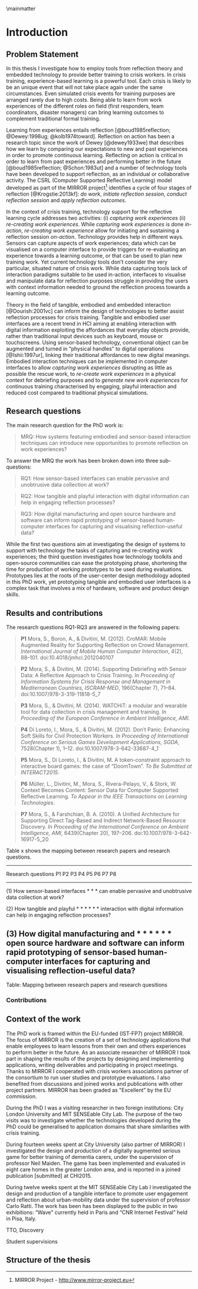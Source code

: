 \mainmatter

# Introduction
## Problem Statement

In this thesis I investigate how to employ tools from reflection theory and embedded technology to provide better training to crisis workers. In crisis training, experience-based learning is a powerful tool. Each crisis is likely to be an unique event that will not take place again under the same circumstances. Even simulated crisis events for training purposes are arranged rarely due to high costs. Being able to learn from work experiences of the different roles on field (first responders, team coordinators, disaster managers) can bring learning outcomes to complement traditional formal training. 

Learning from experiences entails reflection [@boud1985reflection; @Dewey:1998ug; @kolb1974toward]. Reflection on action has been a research topic since the work of Dewey [@dewey1933we] that describes how we learn by comparing our expectations to new and past experiences in order to promote continuous learning. Reflecting on action is critical in order to learn from past experiences and performing better in the future [@boud1985reflection; @Schon:1983ut] and a number of technology tools have been developed to support reflection, as an individual or collaborative activity. The CSRL (Computer Supported Reflective Learning) model developed as part of the MIRROR project[^mirror]  identifies a cycle of four stages of reflection [@Krogstie:2013kf]: *do work*, *initiate reflection session*, *conduct reflection session* and *apply reflection outcomes*. 

In the context of crisis training, technology support for the reflective learning cycle addresses two activities: (i) *capturing work experiences* (ii) *re-creating work experiences*. While *capturing work experiences* is done *in-action*, *re-creating work experience* allow for initiating and sustaining a reflection session *on-action*. Technology provides help in different ways. Sensors can capture aspects of work experiences; data which can be visualised on a computer interface to provide triggers for re-evaluating an experience towards a learning outcome, or that can be used to plan new training work. Yet current technology tools don’t consider the very particular, situated nature of crisis work. While data capturing tools lack of interaction paradigms suitable to be used in-action, interfaces to visualise and manipulate data for reflection purposes struggle in providing the users with context information needed to ground the reflection process towards a learning outcome. 

Theory in the field of tangible, embodied and embedded interaction [@Dourish:2001vc] can inform the design of technologies to better assist reflection processes for crisis training. Tangible and embodied user interfaces are a recent trend in HCI aiming at enabling interaction with digital information exploiting the affordances that everyday objects provide, rather than traditional input devices such as keyboard, mouse or touchscreens. Using sensor-based technology, conventional object can be augmented and turned in “physical handles” to digital operations [@Ishii:1997ur], linking their traditional affordances to new digital meanings. Embodied interaction techniques can be implemented in computer interfaces to allow *capturing work experiences* disrupting as little as possible the rescue work, to *re-create work experiences* in a physical context for debriefing purposes and to *generate new work experiences* for continuous training characterised by engaging, playful interaction and reduced cost compared to traditional physical simulations.

[^mirror]: MIRROR Project - http://www.mirror-project.eu
  
## Research questions

The main research question for the PhD work is:

> MRQ: How systems featuring embodied and sensor-based interaction techniques can introduce new opportunities to promote reflection on work experiences?

To answer the MRQ the work has been broken down into three sub-questions:

> RQ1: How sensor-based interfaces can enable pervasive and unobtrusive data collection at work?

> RQ2: How tangible and playful interaction with digital information can help in engaging reflection processes?

> RQ3: How digital manufacturing and open source hardware and software can inform rapid prototyping of sensor-based human-computer interfaces for capturing and visualising reflection-useful data?

While the first two questions aim at investigating the design of systems to support with technology the tasks of capturing and re-creating work experiences; the third question investigates how technology toolkits and open-source communities can ease the prototyping phase, shortening the time for production of working prototypes to be used during evaluations. Prototypes lies at the roots of the user-center design methodology adopted in this PhD work, yet prototyping tangible and embodied user interfaces is a complex task that involves a mix of hardware, software and product design skills.    

## Results and contributions

The research questions RQ1-RQ3 are answered in the following papers:

> **P1** Mora, S., Boron, A., & Divitini, M. (2012). CroMAR: Mobile Augmented Reality for Supporting Reflection on Crowd Management. *International Journal of Mobile Human Computer Interaction*, 4(2), 88–101. doi:10.4018/jmhci.2012040107

> **P2** Mora, S., & Divitini, M. (2014). Supporting Debriefing with Sensor Data: A Reflective Approach to Crisis Training. *In Proceeding of Information Systems for Crisis Response and Management in Mediterranean Countries, ISCRAM-MED*, 196(Chapter 7), 71–84. doi:10.1007/978-3-319-11818-5_7

> **P3** Mora, S., & Divitini, M. (2014). WATCHiT: a modular and wearable tool for data collection in crisis management and training. *In Proceeding of the European Conference in Ambient Intelligence, AMI*. 

> **P4** Di Loreto, I., Mora, S., & Divitini, M. (2012). Don’t Panic: Enhancing Soft Skills for Civil Protection Workers. *In Proceeding of International Conference on Serious Games Development Applications, SGDA*, 7528(Chapter 1), 1–12. doi:10.1007/978-3-642-33687-4_1

> **P5** Mora, S., Di Loreto, I., & Divitini, M. A token-constraint approach to interactive board games: the case of “DoomTown”. *To Be Submitted at INTERACT2015*.

> **P6** Müller, L., Divitini, M., Mora, S., Rivera-Pelayo, V., & Stork, W. Context Becomes Content: Sensor Data for Computer Supported Reflective Learning. *To Appear in the IEEE Transactions on Learning Technologies*.

> **P7** Mora, S., & Farshchian, B. A. (2010). A Unified Architecture for Supporting Direct Tag-Based and Indirect Network-Based Resource Discovery. *In Proceeding of the International Conference on Ambient Intelligence, AMI*, 6439(Chapter 20), 197–206. doi:10.1007/978-3-642-16917-5_20

Table x shows the mapping between research papers and research questions.

-------------------------------------------------------------------------
Research questions                 P1   P2   P3   P4   P5   P6   P7   P8  
-------------------------------   ---- ---- ---- ---- ---- ---- ---- ----
(1) How sensor-based interfaces        *    *                   *
can enable pervasive and 
unobtrusive data collection 
at work?

(2) How tangible and playful      *    *          *    *    *   *
interaction with digital 
information can help in engaging 
reflection processes?           
 
(3) How digital manufacturing and *    *    *     *         *         *
open source hardware and software 
can inform rapid prototyping of 
sensor-based human-computer 
interfaces for capturing and 
visualising reflection-useful data?
--------------------------------------------------------------------------

Table: Mapping between research papers and research quesitions

### Contributions

## Context of the work

The PhD work is framed within the EU-funded (IST-FP7) project MIRROR. The focus of MIRROR is the creation of a set of technology applications that enable employees to learn lessons from their own and others experiences to perform better in the future. As an associate researcher of MIRROR I took part in shaping the results of the projects by designing and implementing applications, writing deliverables and participating in project meetings. Thanks to MIRROR I cooperated with crisis workers associations partner of the consortium to run user studies and prototype evaluations. I also benefited from discussions and joined works and publications with other project partners. MIRROR has been graded as "Excellent" by the EU commission.

During the PhD I was a visiting researcher in two foreign institutions: City London University and MIT SENSEable City Lab. The purpose of the two visits was to investigate whether the technologies developed during the PhD could be generalised to application domains that share similarities with crisis training. 

During fourteen weeks spent at City University (also partner of MIRROR) I investigated the design and production of a digitally augmented serious game for better training of dementia carers, under the supervision of professor Neil Maiden. The game has been implemented and evaluated in eight care homes in the greater London area, and is reported in a joined publication [submitted] at CHI2015.

During twelve weeks spent at the MIT SENSEable City Lab I investigated the design and production of a tangible interface to promote user engagement and reflection about urban-mobility data under the supervision of professor Carlo Ratti. The work has been has been displayed to the public in two exhibitions: “Wave”  currently held in Paris and “CNR Internet Festival” held in Pisa, Italy.

TTO, Discovery

Student supervisions

## Structure of the thesis